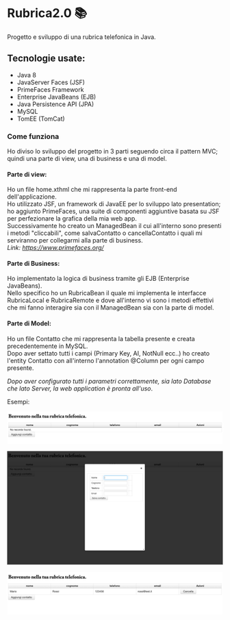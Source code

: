 # Rubrica2.0 📚

Progetto e sviluppo di una rubrica telefonica in Java.

## Tecnologie usate:
- Java 8
- JavaServer Faces (JSF)
- PrimeFaces Framework
- Enterprise JavaBeans (EJB)
- Java Persistence API (JPA)
- MySQL
- TomEE (TomCat)

### **Come funziona**

Ho diviso lo sviluppo del progetto in 3 parti seguendo circa il pattern MVC; quindi una parte di view, una di business e una di model. 


#### **Parte di view:** <br>
Ho un file home.xthml che mi rappresenta la parte front-end dell'applicazione. <br>
Ho utilizzato JSF, un framework di JavaEE per lo sviluppo lato presentation; ho aggiunto PrimeFaces, una suite di componenti aggiuntive basata su JSF per perfezionare la grafica della mia web app. <br> 
Successivamente ho creato un ManagedBean il cui all'interno sono presenti i metodi "cliccabili", come salvaContatto o cancellaContatto i quali mi serviranno per collegarmi alla parte di business.<br>
_Link: https://www.primefaces.org/_ <br>


#### **Parte di Business:**
Ho implementato la logica di business tramite gli EJB (Enterprise JavaBeans).<br> 
Nello specifico ho un RubricaBean il quale mi implementa le interfacce RubricaLocal e RubricaRemote e dove all'interno vi sono i metodi effettivi che mi fanno interagire sia con il ManagedBean sia con la parte di model.


#### **Parte di Model:**
Ho un file Contatto che mi rappresenta la tabella presente e creata precedentemente in MySQL. <br>
Dopo aver settato tutti i campi (Primary Key, AI, NotNull ecc..) ho creato l'entity Contatto con all'interno l'annotation @Column per ogni campo presente. 


_Dopo aver configurato tutti i parametri correttamente, sia lato Database che lato Server, la web application è pronta all'uso_.

Esempi:
<p align="center">
  <img src="img/1.png" width="700" />
</p>

<p align="center">
  <img src="img/2.png" width="700" />
</p>

<p align="center">
  <img src="img/4.png" width="700" />
</p>
